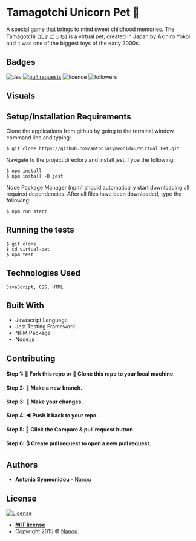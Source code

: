 # Tamagotchi Unicorn Pet :hamster:

Α special game that brings to mind sweet childhood memories.
The Tamagotchi (たまごっち) is a virtual pet, created in Japan by Akihiro Yokoi and it was one of the biggest toys of the early 2000s. 

## Badges

![dev](https://img.shields.io/david/dev/antoniasymeonidou/Virtual_Pet)
[![pull requests](https://img.shields.io/github/issues-pr/antoniasymeonidou/Virtual_Pet)](https://github.com/antoniasymeonidou/Virtual_Pet/pulls)
![licence](https://img.shields.io/npm/l/express)
![followers](https://img.shields.io/github/followers/antoniasymeonidou?label=Follow&style=social)

## Visuals


## Setup/Installation Requirements

Clone the applications from github by going to the terminal window command line and typing:
```
$ git clone https://github.com/antoniasymeonidou/Virtual_Pet.git
```
Navigate to the project directory and install jest. Type the following:
```
$ npm install
$ npm install -D jest
```
Node Package Manager (npm) should automatically start downloading all required dependencies. 
After all files have been downloaded, type the following:
```
$ npm run start
```

## Running the tests
```
$ git clone
$ cd virtual-pet
$ npm test
```
## Technologies Used
```
JavaScript, CSS, HTML
```

## Built With

* Javascript Language
* Jest Testing Framework
* NPM Package 
* Node.js 

## Contributing

#### Step 1: 🍴 Fork this repo or  👯 Clone this repo to your local machine.

#### Step 2: 🔨 Make a new branch.

#### Step 3: 💱 Make your changes.

#### Step 4: ◀️ Push it back to your repo.

#### Step 5: 📱 Click the Compare & pull request button.

#### Step 6: 🔃 Create pull request to open a new pull request.

## Authors

* **Antonia Symeonidou** - [Nanou](https://github.com/antoniasymeonidou)

## License

[![License](http://img.shields.io/:license-mit-blue.svg?style=flat-square)](http://badges.mit-license.org)

- **[MIT license](http://opensource.org/licenses/mit-license.php)**
- Copyright 2015 © <a href="https://github.com/antoniasymeonidou">Nanou</a>.

